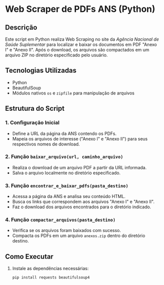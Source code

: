 # Web Scraper de PDFs ANS (Python)

## Descrição
Este script em Python realiza Web Scraping no site da *Agência Nacional de Saúde Suplementar* para localizar e baixar os documentos em PDF "Anexo I" e "Anexo II". Após o download, os arquivos são compactados em um arquivo ZIP no diretório especificado pelo usuário.

## Tecnologias Utilizadas
* Python
* BeautifulSoup
* Módulos nativos `os` e `zipfile` para manipulação de arquivos

## Estrutura do Script

### **1. Configuração Inicial**
* Define a URL da página da ANS contendo os PDFs.
* Mapeia os arquivos de interesse ("Anexo I" e "Anexo II") para seus respectivos nomes de download.

### **2. Função `baixar_arquivo(url, caminho_arquivo)`**
* Realiza o download de um arquivo PDF a partir da URL informada.
* Salva o arquivo localmente no diretório especificado.

### **3. Função `encontrar_e_baixar_pdfs(pasta_destino)`**
* Acessa a página da ANS e analisa seu conteúdo HTML.
* Busca os links que correspondem aos arquivos "Anexo I" e "Anexo II".
* Faz o download dos arquivos encontrados para o diretório indicado.

### **4. Função `compactar_arquivos(pasta_destino)`**
* Verifica se os arquivos foram baixados com sucesso.
* Compacta os PDFs em um arquivo `anexos.zip` dentro do diretório destino.

## Como Executar
1. Instale as dependências necessárias:
   ```sh
   pip install requests beautifulsoup4
    ```
